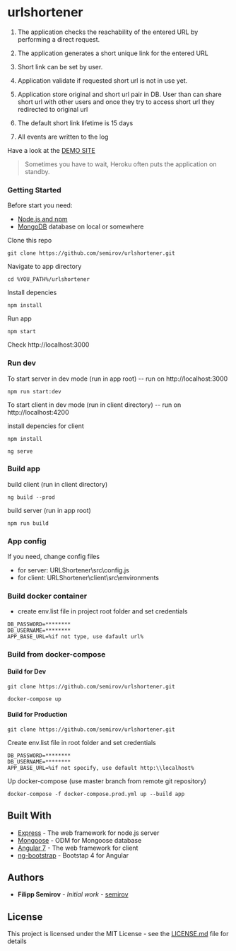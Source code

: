 

# urlshortener

1. The application checks the reachability of the entered URL by performing a direct request.

2. The application generates a short unique link for the entered URL

3. Short link can be set by user.

4. Application validate if requested short url is not in use yet.

5. Application store original and short url pair in DB. User than can share short url with other users and once they try to access short url they  redirected to original url

6. The default short link lifetime is 15 days

7. All events are written to the log


Have a look at the [DEMO SITE](https://sfv-urlshortener.herokuapp.com/)
> Sometimes you have to wait, Heroku often puts the application on standby.

### Getting Started

Before start you need:
* [Node.js and npm](https://nodejs.org/en/)
* [MongoDB](https://www.mongodb.com/download-center/community) database on local or somewhere

Clone this repo

```
git clone https://github.com/semirov/urlshortener.git
```
Navigate to app directory
```
cd %YOU_PATH%/urlshortener
```
Install depencies
```
npm install
```
Run app
```
npm start
```
Check http://localhost:3000

### Run dev

To start server in dev mode (run in app root) -- run on http://localhost:3000
```
npm run start:dev
```
To start client in dev mode (run in client directory) -- run on http://localhost:4200 

install depencies for client
```
npm install
```
```
ng serve
```

### Build app
build client (run in client directory)
```
ng build --prod
```
build server (run in app root)
```
npm run build
```

### App config
If you need, change config files 
* for server: URLShortener\src\config.js
* for client: URLShortener\client\src\environments

### Build docker container
* create env.list file in project root folder and set credentials
 ```
DB_PASSWORD=********
DB_USERNAME=********
APP_BASE_URL=%if not type, use dafault url%
```

### Build from docker-compose
#### Build for Dev
```
git clone https://github.com/semirov/urlshortener.git
```
```
docker-compose up
```
#### Build for Production
```
git clone https://github.com/semirov/urlshortener.git
```
Create env.list file in root folder and set credentials
 ```
DB_PASSWORD=********
DB_USERNAME=********
APP_BASE_URL=%if not specify, use default http:\\localhost%
```
Up docker-compose (use master branch from remote git repository)
```
docker-compose -f docker-compose.prod.yml up --build app
```

## Built With

* [Express](https://expressjs.com/ru/) - The web framework for node.js server
* [Mongoose](https://mongoosejs.com/) - ODM for Mongoose database
* [Angular 7](https://angular.io/) - The web framework for client
* [ng-bootstrap](https://ng-bootstrap.github.io/#/home) - Bootstap 4 for Angular

## Authors

* **Filipp Semirov** - *Initial work* - [semirov](https://github.com/semirov)

## License

This project is licensed under the MIT License - see the [LICENSE.md](LICENSE.md) file for details

